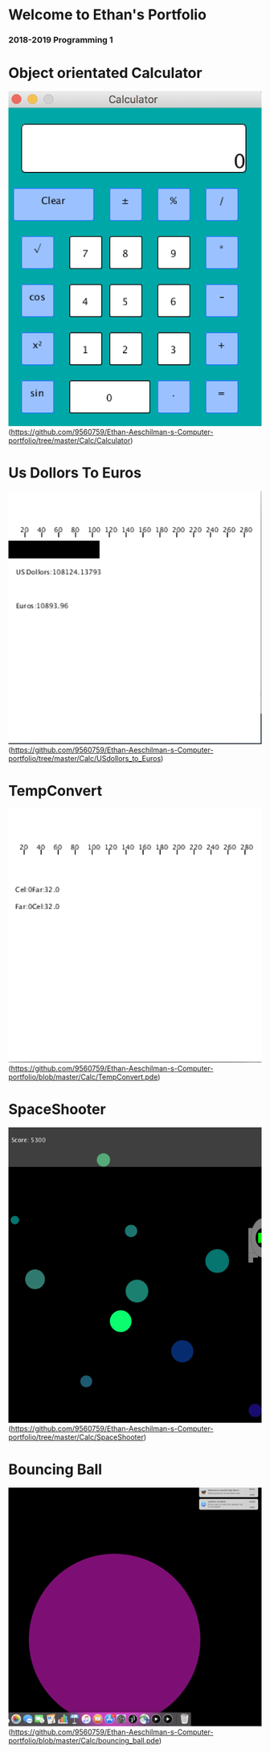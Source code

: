 # Welcome to Ethan's Portfolio
### 2018-2019 Programming 1
# Object orientated Calculator
![Calculator](https://github.com/9560759/Ethan-Aeschilman-s-Computer-portfolio/blob/master/Calc/Calculator.png)
(https://github.com/9560759/Ethan-Aeschilman-s-Computer-portfolio/tree/master/Calc/Calculator)


# Us Dollors To Euros
![UsDollorsToEuros](https://github.com/9560759/Ethan-Aeschilman-s-Computer-portfolio/blob/master/Calc/Us%20Dollars%20To%20Euros.png)
(https://github.com/9560759/Ethan-Aeschilman-s-Computer-portfolio/tree/master/Calc/USdollors_to_Euros)

# TempConvert
![TempConvert](https://github.com/9560759/Ethan-Aeschilman-s-Computer-portfolio/blob/master/Calc/TempConverter.png)
(https://github.com/9560759/Ethan-Aeschilman-s-Computer-portfolio/blob/master/Calc/TempConvert.pde)

# SpaceShooter
![SpaceShooter](https://github.com/9560759/Ethan-Aeschilman-s-Computer-portfolio/blob/master/Calc/SpaceShooter.png)
(https://github.com/9560759/Ethan-Aeschilman-s-Computer-portfolio/tree/master/Calc/SpaceShooter)

# Bouncing Ball
![BouncingBall](https://github.com/9560759/Ethan-Aeschilman-s-Computer-portfolio/blob/master/Calc/Screen%20Shot%202019-05-21%20at%201.59.04%20PM.png)
(https://github.com/9560759/Ethan-Aeschilman-s-Computer-portfolio/blob/master/Calc/bouncing_ball.pde)
